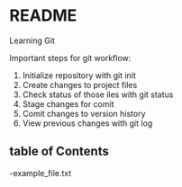 # README #
Learning Git

Important steps for git workflow:
1. Initialize repository with git init
2. Create changes to project files
3. Check status of those iles with git status
4. Stage changes for comit
5. Comit changes to version history
6. View previous changes with git log

## table of Contents

-example_file.txt
